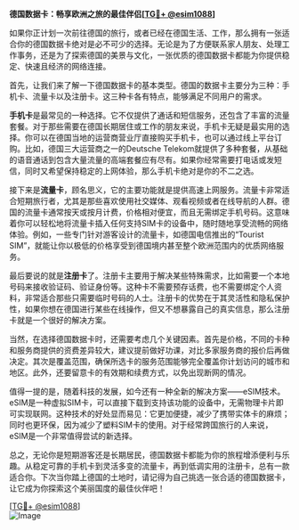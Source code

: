 **德国数据卡：畅享欧洲之旅的最佳伴侣[[TG💪+ @esim1088](https://t.me/s/esim1088)]**

如果你正计划一次前往德国的旅行，或者已经在德国生活、工作，那么拥有一张适合你的德国数据卡绝对是必不可少的选择。无论是为了方便联系家人朋友、处理工作事务，还是为了探索德国的美景与文化，一张优质的德国数据卡都能为你提供稳定、快速且经济的网络连接。

首先，让我们来了解一下德国数据卡的基本类型。德国的数据卡主要分为三种：手机卡、流量卡以及注册卡。这三种卡各有特点，能够满足不同用户的需求。

**手机卡**是最常见的一种选择。它不仅提供了通话和短信服务，还包含了丰富的流量套餐。对于那些需要在德国长期居住或工作的朋友来说，手机卡无疑是最实用的选择。你可以在德国当地的运营商营业厅直接购买手机卡，也可以通过线上平台订购。比如，德国三大运营商之一的Deutsche Telekom就提供了多种套餐，从基础的语音通话到包含大量流量的高端套餐应有尽有。如果你经常需要打电话或发短信，同时又希望保持稳定的上网体验，那么手机卡绝对是你的不二之选。

接下来是**流量卡**，顾名思义，它的主要功能就是提供高速上网服务。流量卡非常适合短期旅行者，尤其是那些喜欢使用社交媒体、观看视频或者在线导航的人群。德国的流量卡通常按天或按月计费，价格相对便宜，而且无需绑定手机号码。这意味着你可以轻松地将流量卡插入任何支持SIM卡的设备中，随时随地享受流畅的网络体验。例如，一些专门针对游客设计的流量卡，如德国电信推出的“Tourist SIM”，就能让你以极低的价格享受到德国境内甚至整个欧洲范围内的优质网络服务。

最后要说的就是**注册卡**了。注册卡主要用于解决某些特殊需求，比如需要一个本地号码来接收验证码、验证身份等。这种卡不需要预存话费，也不需要绑定个人资料，非常适合那些只需要临时号码的人士。注册卡的优势在于其灵活性和隐私保护性，如果你想在德国进行某些在线操作，但又不想暴露自己的真实信息，那么注册卡就是一个很好的解决方案。

当然，在选择德国数据卡时，还需要考虑几个关键因素。首先是价格，不同的卡种和服务商提供的资费差异较大，建议提前做好功课，对比多家服务商的报价后再做决定。其次是覆盖范围，确保所选卡的服务范围能够完全覆盖你计划访问的城市和地区。此外，还要留意卡的有效期和续费方式，以免出现断网的情况。

值得一提的是，随着科技的发展，如今还有一种全新的解决方案——eSIM技术。eSIM是一种虚拟SIM卡，可以直接下载到支持该功能的设备中，无需物理卡片即可实现联网。这种技术的好处显而易见：它更加便捷，减少了携带实体卡的麻烦；同时也更环保，因为减少了塑料SIM卡的使用。对于经常跨国旅行的人来说，eSIM是一个非常值得尝试的新选择。

总之，无论你是短期游客还是长期居民，德国数据卡都能为你的旅程增添便利与乐趣。从稳定可靠的手机卡到灵活多变的流量卡，再到低调实用的注册卡，总有一款适合你。下次当你踏上德国的土地时，请记得为自己挑选一张合适的德国数据卡，让它成为你探索这个美丽国度的最佳伙伴吧！

[[TG💪+ @esim1088](https://t.me/s/esim1088)]  
![Image](https://i.postimg.cc/4NQfJmqS/Snipaste-2025-05-13-00-14-12.png)